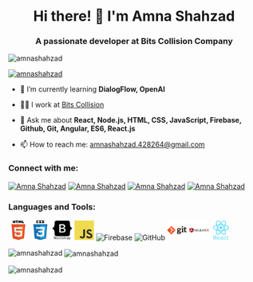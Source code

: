 <h1 align="center">Hi there! 👋 I'm Amna Shahzad</h1>
<h3 align="center">A passionate developer at Bits Collision Company</h3>

<p align="left"> <img src="https://komarev.com/ghpvc/?username=amnashahzad&label=Profile%20views&color=0e75b6&style=flat" alt="amnashahzad" /> </p>

<p align="left"> <a href="https://github.com/ryo-ma/github-profile-trophy"><img src="https://github-profile-trophy.vercel.app/?username=amnashahzad" alt="amnashahzad" /></a> </p>

- 🌱 I’m currently learning **DialogFlow, OpenAI**

- 👨‍💻 I work at [Bits Collision](https://www.bitscollision.com/)

- 💬 Ask me about **React, Node.js, HTML, CSS, JavaScript, Firebase, Github, Git, Angular, ES6, React.js**

- 📫 How to reach me: [amnashahzad.428264@gmail.com](mailto:amnashahzad.428264@gmail.com)

<h3 align="left">Connect with me:</h3>
<p align="left">
  <a href="https://www.linkedin.com/in/amna-shahzad-2a73a8245/" target="_blank"><img align="center" src="https://raw.githubusercontent.com/rahuldkjain/github-profile-readme-generator/master/src/images/icons/Social/linkedin.svg" alt="Amna Shahzad" height="30" width="40" /></a>
  <a href="https://www.instagram.com/youngestdeveloper/" target="_blank"><img align="center" src="https://raw.githubusercontent.com/rahuldkjain/github-profile-readme-generator/master/src/images/icons/Social/instagram.svg" alt="Amna Shahzad" height="30" width="40" /></a>
  <a href="https://www.facebook.com/profile.php?id=61550535254436" target="_blank"><img align="center" src="https://raw.githubusercontent.com/rahuldkjain/github-profile-readme-generator/master/src/images/icons/Social/facebook.svg" alt="Amna Shahzad" height="30" width="40" /></a>
  <a href="https://github.com/amnashahzad" target="_blank"><img align="center" src="https://raw.githubusercontent.com/rahuldkjain/github-profile-readme-generator/master/src/images/icons/Social/github.svg" alt="Amna Shahzad" height="30" width="40" /></a>
</p>

<h3 align="left">Languages and Tools:</h3>
<p align="left">
  <img src="https://raw.githubusercontent.com/devicons/devicon/master/icons/html5/html5-original-wordmark.svg" alt="HTML5" width="40" height="40" />
  <img src="https://raw.githubusercontent.com/devicons/devicon/master/icons/css3/css3-original-wordmark.svg" alt="CSS3" width="40" height="40" />
  <img src="https://raw.githubusercontent.com/devicons/devicon/master/icons/bootstrap/bootstrap-plain-wordmark.svg" alt="Bootstrap" width="40" height="40" />
  <img src="https://raw.githubusercontent.com/devicons/devicon/master/icons/javascript/javascript-original.svg" alt="JavaScript" width="40" height="40" />
  <img src="https://www.vectorlogo.zone/logos/firebase/firebase-icon.svg" alt="Firebase" width="40" height="40" />
  <img src="https://www.vectorlogo.zone/logos/github/github-icon.svg" alt="GitHub" width="40" height="40" />
  <img src="https://raw.githubusercontent.com/devicons/devicon/master/icons/git/git-original-wordmark.svg" alt="Git" width="40" height="40" />
  <img src="https://raw.githubusercontent.com/devicons/devicon/master/icons/angularjs/angularjs-original-wordmark.svg" alt="AngularJS" width="40" height="40" />
  <img src="https://raw.githubusercontent.com/devicons/devicon/master/icons/react/react-original-wordmark.svg" alt="React" width="40" height="40" />
</p>

<p><img align="left" src="https://github-readme-stats.vercel.app/api/top-langs?username=amnashahzad&show_icons=true&locale=en&layout=compact" alt="amnashahzad" /></p>

<p>&nbsp;<img align="center" src="https://github-readme-stats.vercel.app/api?username=amnashahzad&show_icons=true&locale=en" alt="amnashahzad" /></p>

<p><img align="center" src="https://github-readme-streak-stats.herokuapp.com/?user=amnashahzad&" alt="amnashahzad" /></p>

<!-- GitHub Readme Stats -->
